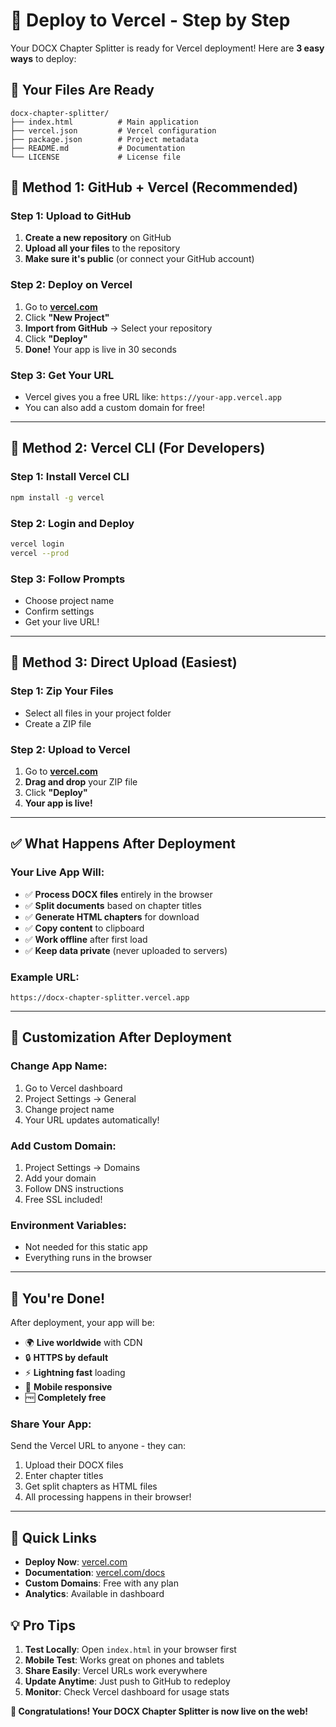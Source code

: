 # 🚀 Deploy to Vercel - Step by Step

Your DOCX Chapter Splitter is ready for Vercel deployment! Here are **3 easy ways** to deploy:

## 📁 **Your Files Are Ready**

```
docx-chapter-splitter/
├── index.html          # Main application
├── vercel.json         # Vercel configuration  
├── package.json        # Project metadata
├── README.md           # Documentation
└── LICENSE             # License file
```

## 🎯 **Method 1: GitHub + Vercel (Recommended)**

### **Step 1: Upload to GitHub**
1. **Create a new repository** on GitHub
2. **Upload all your files** to the repository
3. **Make sure it's public** (or connect your GitHub account)

### **Step 2: Deploy on Vercel**
1. Go to **[vercel.com](https://vercel.com)**
2. Click **"New Project"**
3. **Import from GitHub** → Select your repository
4. Click **"Deploy"**
5. **Done!** Your app is live in 30 seconds

### **Step 3: Get Your URL**
- Vercel gives you a free URL like: `https://your-app.vercel.app`
- You can also add a custom domain for free!

---

## 🎯 **Method 2: Vercel CLI (For Developers)**

### **Step 1: Install Vercel CLI**
```bash
npm install -g vercel
```

### **Step 2: Login and Deploy**
```bash
vercel login
vercel --prod
```

### **Step 3: Follow Prompts**
- Choose project name
- Confirm settings
- Get your live URL!

---

## 🎯 **Method 3: Direct Upload (Easiest)**

### **Step 1: Zip Your Files**
- Select all files in your project folder
- Create a ZIP file

### **Step 2: Upload to Vercel**
1. Go to **[vercel.com](https://vercel.com)**
2. **Drag and drop** your ZIP file
3. Click **"Deploy"**
4. **Your app is live!**

---

## ✅ **What Happens After Deployment**

### **Your Live App Will:**
- ✅ **Process DOCX files** entirely in the browser
- ✅ **Split documents** based on chapter titles
- ✅ **Generate HTML chapters** for download
- ✅ **Copy content** to clipboard
- ✅ **Work offline** after first load
- ✅ **Keep data private** (never uploaded to servers)

### **Example URL:**
`https://docx-chapter-splitter.vercel.app`

---

## 🔧 **Customization After Deployment**

### **Change App Name:**
1. Go to Vercel dashboard
2. Project Settings → General
3. Change project name
4. Your URL updates automatically!

### **Add Custom Domain:**
1. Project Settings → Domains
2. Add your domain
3. Follow DNS instructions
4. Free SSL included!

### **Environment Variables:**
- Not needed for this static app
- Everything runs in the browser

---

## 🎉 **You're Done!**

After deployment, your app will be:
- 🌍 **Live worldwide** with CDN
- 🔒 **HTTPS by default**
- ⚡ **Lightning fast** loading
- 📱 **Mobile responsive**
- 🆓 **Completely free**

### **Share Your App:**
Send the Vercel URL to anyone - they can:
1. Upload their DOCX files
2. Enter chapter titles  
3. Get split chapters as HTML files
4. All processing happens in their browser!

---

## 🔗 **Quick Links**

- **Deploy Now**: [vercel.com](https://vercel.com)
- **Documentation**: [vercel.com/docs](https://vercel.com/docs)
- **Custom Domains**: Free with any plan
- **Analytics**: Available in dashboard

## 💡 **Pro Tips**

1. **Test Locally**: Open `index.html` in your browser first
2. **Mobile Test**: Works great on phones and tablets  
3. **Share Easily**: Vercel URLs work everywhere
4. **Update Anytime**: Just push to GitHub to redeploy
5. **Monitor**: Check Vercel dashboard for usage stats

**🎊 Congratulations! Your DOCX Chapter Splitter is now live on the web!**